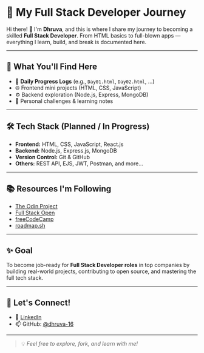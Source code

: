 # 🚀 My Full Stack Developer Journey

Hi there! 👋 I'm **Dhruva**, and this is where I share my journey to becoming a skilled **Full Stack Developer**. From HTML basics to full-blown apps — everything I learn, build, and break is documented here.

---

## 📌 What You'll Find Here

- 📅 **Daily Progress Logs** (e.g., `Day01.html`, `Day02.html`, ...)
- 🌐 Frontend mini projects (HTML, CSS, JavaScript)
- ⚙️ Backend exploration (Node.js, Express, MongoDB)
- 🎯 Personal challenges & learning notes

---

## 🛠 Tech Stack (Planned / In Progress)

- **Frontend:** HTML, CSS, JavaScript, React.js
- **Backend:** Node.js, Express.js, MongoDB
- **Version Control:** Git & GitHub
- **Others:** REST API, EJS, JWT, Postman, and more...

---

## 📚 Resources I'm Following

- [The Odin Project](https://www.theodinproject.com/)
- [Full Stack Open](https://fullstackopen.com/en/)
- [freeCodeCamp](https://www.freecodecamp.org/)
- [roadmap.sh](https://roadmap.sh/full-stack)

---

## ✨ Goal

To become job-ready for **Full Stack Developer roles** in top companies by building real-world projects, contributing to open source, and mastering the full tech stack.

---

## 🙌 Let's Connect!

- 🔗 [LinkedIn](https://www.linkedin.com/in/your-profile)
- 📫 GitHub: [@dhruva-16](https://github.com/dhruva-16)

---

> 💡 *Feel free to explore, fork, and learn with me!*


